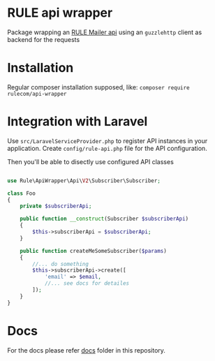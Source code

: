 # RULE api wrapper
Package wrapping an [RULE Mailer api](https://rule.se/apidoc/) using an `guzzlehttp` client as backend for the requests

# Installation
Regular composer installation supposed, like:
`composer require rulecom/api-wrapper`

# Integration with Laravel
Use `src/LaravelServiceProvider.php` to register API instances in your application.
Create `config/rule-api.php` file for the API configuration. 

Then you'll be able to disectly use configured API classes
```php

use Rule\ApiWrapper\Api\V2\Subscriber\Subscriber;

class Foo
{
    private $subscriberApi;

    public function __construct(Subscriber $subscriberApi)
    {
        $this->subscriberApi = $subscriberApi;
    }

    public function createMeSomeSubscriber($params)
    {
        //... do something 
        $this->subscriberApi->create([
            'email' => $email,
            //... see docs for detailes
        ]);
    }
}
```


# Docs
For the docs please refer [docs](docs/README.md) folder in this repository.
